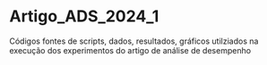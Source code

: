 # Artigo_ADS_2024_1
Códigos fontes de scripts, dados, resultados, gráficos utilziados na execução dos experimentos do artigo de análise de desempenho
